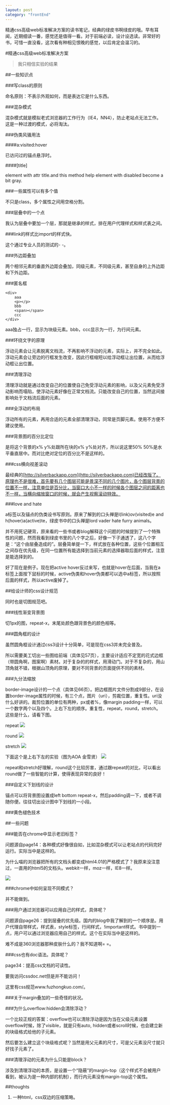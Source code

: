```yaml
---
layout: post
category: "frontEnd"
---
```


精通css高级web标准解决方案的读书笔记，经典的绿皮书啊绿皮的哦。早有耳闻，近期细读一番，感觉还是值得一看。对于前端必读，设计设选读。非常好的书，可惜一直没看，这次看有种相见恨晚的感觉，以后肯定会温习的。

#精通css高级web标准解决方案

> 我只相信实验的结果

##一些知识点

###写class的原则

命名原则：不表示外观如何，而是表达它是什么东西。

###混杂模式

混杂模式就是模拟老式浏览器的工作行为（IE4，NN4），防止老站点无法工作。这是一种过渡的模式，必将淘汰。

###伪类风骚用法

####a:visited:hover

已访问过的锚点悬浮时。

####[title]

element with attr title.and this method help element with disabled become a bit gray.

###一些属性可以有多个值

不只是class，多个属性之间用空格分割。

###层叠中的一个点

我认为层叠中要加一个层，那就是继承的样式，排在用户代理样式和样式表之间。

###link的样式比import的样式快。

这个通过专业人员的测试的- -。

###外边距叠加

两个相邻元素的垂直外边距会叠加，同级元素，不同级元素，甚至自身的上外边距和下外边距。

###匿名框

	<div>
		aaa	
		<p></p>
		bbb
		<span></span>
		ccc
	</div>

aaa独占一行，显示为块级元素。bbb，ccc显示为一行，为行间元素。

###环绕文字的原理

浮动元素会让元素脱离文档流，不再影响不浮动的元素，实际上，并不完全如此。浮动元素会让旁边的行框发生改变，因此行框缩短以给浮动框让出位置，从而给浮动框让出位置。

###清理浮动

清理浮动就是通过改变自己的位置使自己免受浮动元素的影响，以及父元素免受浮动影响而塌陷，使浮动元素好像在正常文档流。只能改变自己的位置，当然这间接影响处于文档流后面的元素。

###全浮动的布局

浮动所有的元素，再用合适的元素全部清理浮动，同常是页脚元素。使用不方便不建议使用。

###背景图的百分比定位

是将这个背景的x% y%处跟所在块的x% y%处对齐，所以说这里50% 50%是水平垂直居中。而对比绝对定位的百分比不是这样的。

###css横向视差滚动

最经典的[http://silverbackapp.com](http://silverbackapp.com)已经改版了。原理也不是很难，首先要有几个图层可能是景深不同的几个图片，各个图层背景的位置不一样，注意单位是百分比，当窗口大小不一样的时候各个图层之间的距离也不一样，当横向缩放窗口的时候，就会产生视察滚动特效。

###love and hate

a标签以及锚点的伪类设书写原则。原来了解到的口头禅是l(link)ov(visited)e and h(hover)a(active)te，绿皮书中的口头禅是lord vader hate furry animals。

并不用死记硬背，原来看的一些书或者blog解释这个问题的时候提到了一个特殊性的问题，然而我看到绿皮书里的八个字之后，好像一下子通透了，这八个字是：“这个由层叠造成的”。层叠简单提一下，样式放在各种位置，这些个位置相互之间存在优先级，在同一位置所有能选择到当前元素的选择器取后面的样式，注意是能选择到的。

好了现在是例子。现在把active hover反过来写，也就是hover在后面，当我在a标签上面按下鼠标的时候，active伪类和hover伪类都可以选中a标签，所以按照后面的样式，所以active废掉了。

##给设计师的css设计规范
                                                                                                                                                                                                                                                                                                                                                                                                                                  
同时也是切图规范吧。

###线性渐变背景图

切1px的图，repeat-x，末尾处颜色跟背景色的颜色相等。

###圆角框的设计

虽然圆角框设计通过css3设计十分简单，可是现在css3并未完全普及。

所以需要美工切出一些图给前端（具体见57页），主要设计适应不定宽的花式边框（带圆角啊，图案啊）素材。对于复杂的的样式，用滑动门。对于不复杂的，用山顶角就不错，根据山顶角的原理，要对不同背景的页面提供不同的素材。

###九分法缩放

border-image设计的一个点（具体见66页）。把边框图片文件分割成9部分，在设置border-image属性的时候，有三个点，图片（uri），剪裁位置，重复性。uri没什么好讲的。裁剪位置的单位有两种，px或者%，像margin padding一样，可以一个数字两个以及四个。上右下左的顺序。重复性，repeat，round，stretch。这些是什么，请看下图。

repeat
![](http://i1.tietuku.com/14bedf3a0864486a.png)

round
![](http://i1.tietuku.com/d2d3eb6b00038db6.png)

stretch
![](http://i1.tietuku.com/cb626dc3a355c8d1.png)

下面这个是上右下左的实验（图为AOA 金雪贤）
![](http://i1.tietuku.com/d087581b0f093968.png)

repeat和stretch好理解，round这个比较厉害，通过跟repeat的对比，可以看出round做了一些智能的计算，使得表现异常的良好！

###自定义下划线的设计

锚点可以将背景图设置成left bottom repeat-x，然后padding调一下，或者不调随你便。往往切出设计图中下划线的一小段。

###黄色褪色技术

##一些问题

###能否在chrome中显示老旧标签？

问题源自page14：各种模式好像很自如，比如混杂模式可以让老站点的代码完好运行。实际当中是这样的。

为什么喵的浏览器把所有的文档头都变成html4.01的严格模式了？我原来没注意过，一直用的html5的文档头。webkit一样，moz一样，IE8一样。

![](http://i1.tietuku.com/6d1695f37e409a81.png)

###chrome中如何呈现不同模式？

并不能做到。

###用户通过浏览器可以应用自己的样式，具体呢？

问题源自page26：提到层叠的优先级。国内的blog中我了解到的一个顺序是。用户代理自带样式，样式表，style标签，行间样式，!important样式。书中提到一点，用户可以通过浏览器应用自己的样式。这个在实际当中是这样的。

难不成是360浏览器那种皮肤什么的？我不知道啊= =。


###css也有doc语法。具体呢？

page34：提高css文档的可读性。

要我访问cssdoc.net但是并不能访问！

这里有css规范www.fuzhongkuo.com/。

###关于margin叠加的一些奇怪的状况。

###为什么overflow:hidden会清除浮动？

一个比较正规的答案：overflow也可以清除浮动是因为当在父级元素设置overflow时候，除了visible，就是只有auto, hidden或者scroll时候，也会建立新的块级格式给他的子元素。

然后要怎么建立这个块级格式呢？当然是用父元素的尺寸，可是父元素没尺寸就只好找子元素了。

###清理浮动的元素为什么只能是block？

涉及到清理浮动的本质，是设置一个“隐蔽”的margin-top（这个样式不会被用户看到，被认为是一种内部的机制），而行内元素没有margin-top这个属性。

##thoughts

1. 一种html，css双边的压缩策略。
